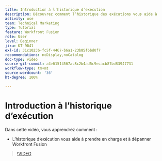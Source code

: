 ```yaml
---
title: Introduction à l’historique d’exécution
description: Découvrez comment l’historique des exécutions vous aide à assurer le support et le dépannage dans  [!DNL Adobe Workfront Fusion].
activity: use
team: Technical Marketing
type: Tutorial
feature: Workfront Fusion
role: User
level: Beginner
jira: KT-9041
exl-id: 31c10236-fc5f-4467-b6a1-23b85f6bd0f7
recommendations: noDisplay,noCatalog
doc-type: video
source-git-commit: a4e61514567ac8c2b4ad5c9ecacb87bd83947731
workflow-type: tm+mt
source-wordcount: '36'
ht-degree: 100%

---
```


# Introduction à l’historique d’exécution

Dans cette vidéo, vous apprendrez comment :

* L’historique d’exécution vous aide à prendre en charge et à dépanner Workfront Fusion

>[!VIDEO](https://video.tv.adobe.com/v/335282/?quality=12&learn=on)
